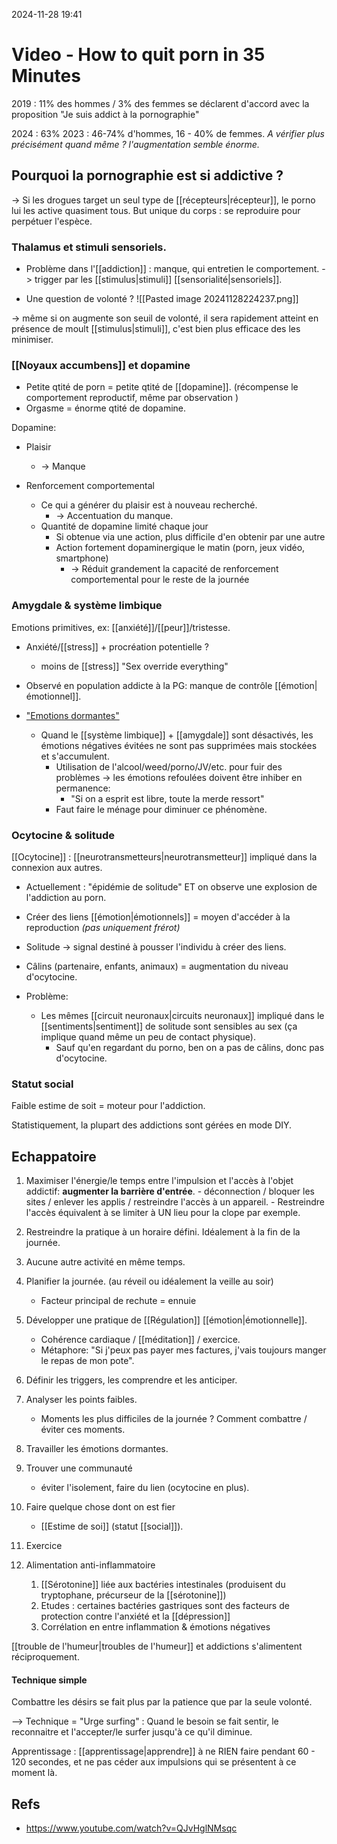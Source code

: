 2024-11-28 19:41




# Video -  How to quit porn in 35 Minutes

2019 : 11% des hommes / 3% des femmes se déclarent d'accord avec la proposition "Je suis addict à la pornographie"

2024 : 63%
2023 : 46-74% d'hommes, 16 - 40% de femmes. 
*A vérifier plus précisément quand même ? l'augmentation semble énorme.*

## Pourquoi la pornographie est si addictive ?

-> Si les drogues target un seul type de [[récepteurs|récepteur]], le porno lui les active quasiment tous. 
But unique du corps : se reproduire pour perpétuer l'espèce. 

### Thalamus et stimuli sensoriels. 

- Problème dans l'[[addiction]] : manque, qui entretien le comportement. 
	-> trigger par les [[stimulus|stimuli]] [[sensorialité|sensoriels]].

- Une question de volonté ? 
![[Pasted image 20241128224237.png]]

-> même si on augmente son seuil de volonté, il sera rapidement atteint en présence de moult [[stimulus|stimuli]], c'est bien plus efficace des les minimiser. 

### [[Noyaux accumbens]] et dopamine

- Petite qtité de porn = petite qtité de [[dopamine]]. (récompense le comportement reproductif, même par observation )
- Orgasme = énorme qtité de dopamine. 

Dopamine:
- Plaisir
	- -> Manque

- Renforcement comportemental
	- Ce qui a générer du plaisir est à nouveau recherché. 
		- -> Accentuation du manque.
	- Quantité de dopamine limité chaque jour
		- Si obtenue via une action, plus difficile d'en obtenir par une autre 
		- Action fortement dopaminergique le matin (porn, jeux vidéo, smartphone)
			- -> Réduit grandement la capacité de renforcement comportemental pour le reste de la journée 

### Amygdale & système limbique

Emotions primitives, ex: [[anxiété]]/[[peur]]/tristesse.

- Anxiété/[[stress]] + procréation potentielle ?
	- moins de [[stress]]
	"Sex override everything"

- Observé en population addicte à la PG: manque de contrôle [[émotion|émotionnel]].

- <u>"Emotions dormantes"</u>
	- Quand le [[système limbique]] + [[amygdale]] sont désactivés, les émotions négatives évitées ne sont pas supprimées mais stockées et s'accumulent.
		- Utilisation de l'alcool/weed/porno/JV/etc. pour fuir des problèmes -> les émotions refoulées doivent être inhiber en permanence:
			- "Si on a esprit est libre, toute la merde ressort"
		- Faut faire le ménage pour diminuer ce phénomène. 

### Ocytocine & solitude

[[Ocytocine]] : [[neurotransmetteurs|neurotransmetteur]] impliqué dans la connexion aux autres.

- Actuellement : "épidémie de solitude" ET on observe une explosion de l'addiction au porn. 
- Créer des liens [[émotion|émotionnels]] = moyen d'accéder à la reproduction *(pas uniquement frérot)* 

- Solitude -> signal destiné à pousser l'individu à créer des liens. 
- Câlins (partenaire, enfants, animaux) = augmentation du niveau d'ocytocine. 

- Problème:
	- Les mêmes [[circuit neuronaux|circuits neuronaux]] impliqué dans le [[sentiments|sentiment]] de solitude sont sensibles au sex (ça implique quand même un peu de contact physique).
		- Sauf qu'en regardant du porno, ben on a pas de câlins, donc pas d'ocytocine.

### Statut social 

Faible estime de soit = moteur pour l'addiction. 

Statistiquement, la plupart des addictions sont gérées en mode DIY.

## Echappatoire

1. Maximiser l'énergie/le temps entre l'impulsion et l'accès à l'objet addictif: **augmenter la barrière d'entrée**. 
		- déconnection / bloquer les sites / enlever les applis / restreindre l'accès à un appareil.
			- Restreindre l'accès équivalent à se limiter à UN lieu pour la clope par exemple. 
	
2. Restreindre la pratique à un horaire défini. Idéalement à la fin de la journée. 
3. Aucune autre activité en même temps.
4. Planifier la journée. (au réveil ou idéalement la veille au soir)
	- Facteur principal de rechute = ennuie
5. Développer une pratique de [[Régulation]] [[émotion|émotionnelle]]. 
	- Cohérence cardiaque / [[méditation]] / exercice. 
	- Métaphore: "Si j'peux pas payer mes factures, j'vais toujours manger le repas de mon pote". 
6. Définir les triggers, les comprendre et les anticiper. 
7. Analyser les points faibles.
	- Moments les plus difficiles de la journée ? Comment combattre / éviter ces moments.
8. Travailler les émotions dormantes. 
9. Trouver une communauté 
	- éviter l'isolement, faire du lien (ocytocine en plus).
10. Faire quelque chose dont on est fier
	- [[Estime de soi]] (statut [[social]]).
11. Exercice
12. Alimentation anti-inflammatoire
	1. [[Sérotonine]] liée aux bactéries intestinales (produisent du tryptophane, précurseur de la [[sérotonine]])
	2. Etudes : certaines bactéries gastriques sont des facteurs de protection contre l'anxiété et la [[dépression]]
	3. Corrélation en entre inflammation & émotions négatives

[[trouble de l'humeur|troubles de l'humeur]] et addictions s'alimentent réciproquement. 


#### Technique simple 

Combattre les désirs se fait plus par la patience que par la seule volonté. 

--> Technique = "Urge surfing" : Quand le besoin se fait sentir, le reconnaitre et l'accepter/le surfer jusqu'à ce qu'il diminue.

Apprentissage : [[apprentissage|apprendre]] à ne RIEN faire pendant 60 - 120 secondes, et ne pas céder aux impulsions qui se présentent à ce moment là. 

## Refs
 - https://www.youtube.com/watch?v=QJvHglNMsqc